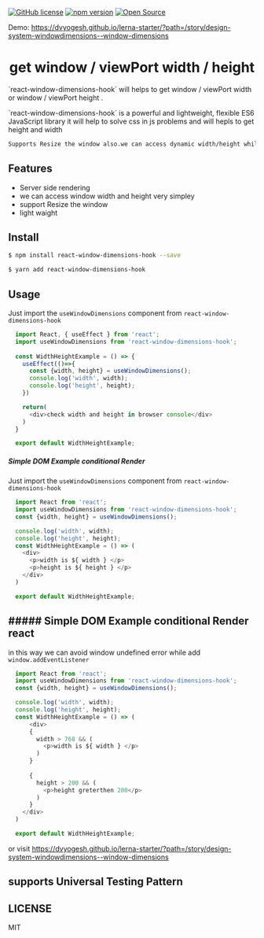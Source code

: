 
[![GitHub license](https://img.shields.io/github/license/x3388638/react-grid-carousel)](https://github.com/x3388638/react-grid-carousel/blob/master/LICENSE) [![npm version](https://badge.fury.io/js/react-grid-carousel.svg)](https://badge.fury.io/js/react-grid-carousel) [![Open Source](https://badges.frapsoft.com/os/v1/open-source.svg?v=103)](https://opensource.org/)


Demo: https://dvyogesh.github.io/lerna-starter/?path=/story/design-system-windowdimensions--window-dimensions

<h1 align="center">get window / viewPort width / height </h1>
  `react-window-dimensions-hook` will helps to get <span style={{color:'red'}}>window / viewPort width </span> or <span style={{color:'red'}}> window / viewPort  height </span>. 
<p> </p>
`react-window-dimensions-hook` is a powerful and lightweight, flexible ES6 JavaScript library 
it will help to solve css in js problems and will hepls to get height and width


```bash
Supports Resize the window also.we can access dynamic width/height while browser rezize
```

## Features

- Server side rendering
- we can access window width and height very simpley
- support Resize the window
- light waight


## Install

```bash
$ npm install react-window-dimensions-hook --save

$ yarn add react-window-dimensions-hook
```

## Usage

Just import the `useWindowDimensions` component from `react-window-dimensions-hook`  

```javascript
  import React, { useEffect } from 'react';
  import useWindowDimensions from 'react-window-dimensions-hook';
  
  const WidthHeightExample = () => {
    useEffect(()=>{
      const {width, height} = useWindowDimensions();
      console.log('width', width);
      console.log('height', height);
    })

    return(
      <div>check width and height in browser console</div>
    )
  }

  export default WidthHeightExample;

```


##### Simple DOM Example conditional Render

Just import the `useWindowDimensions` component from `react-window-dimensions-hook`  

```javascript
  import React from 'react';
  import useWindowDimensions from 'react-window-dimensions-hook';
  const {width, height} = useWindowDimensions();

  console.log('width', width);
  console.log('height', height);
  const WidthHeightExample = () => (
    <div>
      <p>width is ${ width } </p>
      <p>height is ${ height } </p>
    </div>
  )

  export default WidthHeightExample;
```


## ##### Simple DOM Example conditional Render react

in this way we can avoid window undefined error while add `window.addEventListener`
```javascript
  import React from 'react';
  import useWindowDimensions from 'react-window-dimensions-hook';
  const {width, height} = useWindowDimensions();

  console.log('width', width);
  console.log('height', height);
  const WidthHeightExample = () => (
      <div>
      {
        width > 768 && (
          <p>width is ${ width } </p>
        )
      }
      
      {
        height > 200 && (
          <p>height greterthen 200</p>
        )
      }
    </div>
  )

  export default WidthHeightExample;
```

or visit https://dvyogesh.github.io/lerna-starter/?path=/story/design-system-windowdimensions--window-dimensions


## supports Universal Testing Pattern 


## LICENSE

MIT
